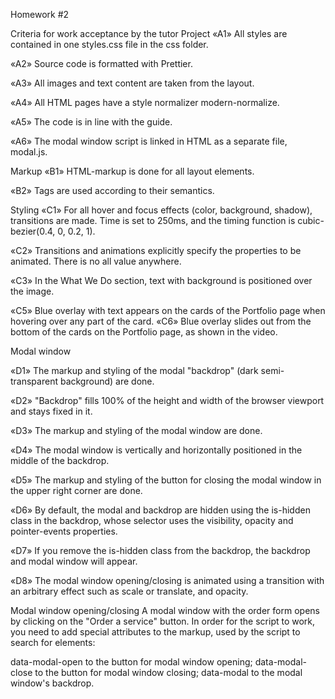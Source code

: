 Homework #2

Criteria for work acceptance by the tutor
Project
«A1» All styles are contained in one styles.css file in the css folder.

«A2» Source code is formatted with Prettier.

«A3» All images and text content are taken from the layout.

«A4» All HTML pages have a style normalizer modern-normalize.

«A5» The code is in line with the guide.

«A6» The modal window script is linked in HTML as a separate file, modal.js.

Markup
«B1» HTML-markup is done for all layout elements.

«B2» Tags are used according to their semantics.

Styling
«C1» For all hover and focus effects (color, background, shadow), transitions are made. Time is set to 250ms, and the timing function is cubic-bezier(0.4, 0, 0.2, 1).

«C2» Transitions and animations explicitly specify the properties to be animated. There is no all value anywhere.

«C3» In the What We Do section, text with background is positioned over the image.

«C5» Blue overlay with text appears on the cards of the Portfolio page when hovering over any part of the card.
«C6» Blue overlay slides out from the bottom of the cards on the Portfolio page, as shown in the video.

Modal window

«D1» The markup and styling of the modal "backdrop" (dark semi-transparent background) are done.

«D2» "Backdrop" fills 100% of the height and width of the browser viewport and stays fixed in it.

«D3» The markup and styling of the modal window are done.

«D4» The modal window is vertically and horizontally positioned in the middle of the backdrop.

«D5» The markup and styling of the button for closing the modal window in the upper right corner are done.

«D6» By default, the modal and backdrop are hidden using the is-hidden class in the backdrop, whose selector uses the visibility, opacity and pointer-events properties.

«D7» If you remove the is-hidden class from the backdrop, the backdrop and modal window will appear.

«D8» The modal window opening/closing is animated using a transition with an arbitrary effect such as scale or translate, and opacity.

Modal window opening/closing
A modal window with the order form opens by clicking on the "Order a service" button. In order for the script to work, you need to add special attributes to the markup, used by the script to search for elements:

data-modal-open to the button for modal window opening;
data-modal-close to the button for modal window closing;
data-modal to the modal window's backdrop.
